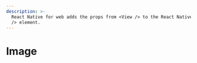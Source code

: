 ```yaml
---
description: >-
  React Native for web adds the props from <View /> to the React Native <Image
  /> element.
---
```


# Image

